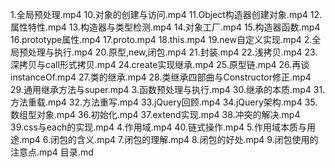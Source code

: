 1.全局预处理.mp4
10.对象的创建与访问.mp4
11.Object构造器创建对象.mp4
12.属性特性.mp4
13.构造器与类型检测.mp4
14.对象工厂.mp4
15.构造器函数.mp4
16.prototype属性.mp4
17.proto.mp4
18.this.mp4
19.new自定义实现.mp4
2.全局预处理与执行.mp4
20.原型,new,闭包.mp4
21.封装.mp4
22.浅拷贝.mp4
23.深拷贝与call形式拷贝.mp4
24.create实现继承.mp4
25.原型链.mp4
26.再谈instanceOf.mp4
27.类的继承.mp4
28.类继承四部曲与Constructor修正.mp4
29.通用继承方法与super.mp4
3.函数预处理与执行.mp4
30.继承的本质.mp4
31.方法重载.mp4
32.方法重写.mp4
33.jQuery回顾.mp4
34.jQuery架构.mp4
35.数组型对象.mp4
36.初始化.mp4
37.extend实现.mp4
38.冲突的解决.mp4
39.css与each的实现.mp4
4.作用域.mp4
40.链式操作.mp4
5.作用域本质与用途.mp4
6.闭包的含义.mp4
7.闭包的理解.mp4
8.闭包的好处.mp4
9.闭包使用的注意点.mp4
目录.md
